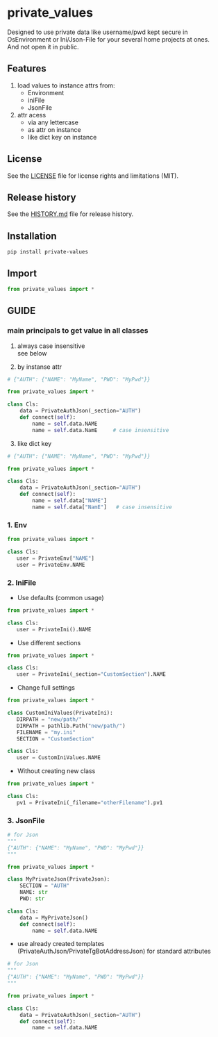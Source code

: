 # private_values

Designed to use private data like username/pwd kept secure in OsEnvironment or Ini/Json-File for your several home projects at ones.  
And not open it in public.


## Features
1. load values to instance attrs from:
   * Environment
   * iniFile
   * JsonFile
2. attr acess
   * via any lettercase 
   * as attr on instance
   * like dict key on instance

## License
See the [LICENSE](LICENSE) file for license rights and limitations (MIT).


## Release history
See the [HISTORY.md](HISTORY.md) file for release history.


## Installation
```commandline
pip install private-values
```

## Import
```python
from private_values import *
```


## GUIDE


### main principals to get value in all classes 
1. always case insensitive  
see below

2. by instanse attr
```python
# {"AUTH": {"NAME": "MyName", "PWD": "MyPwd"}}

from private_values import *

class Cls:
    data = PrivateAuthJson(_section="AUTH")
    def connect(self):
        name = self.data.NAME
        name = self.data.NamE     # case insensitive
```

3. like dict key
```python
# {"AUTH": {"NAME": "MyName", "PWD": "MyPwd"}}

from private_values import *

class Cls:
    data = PrivateAuthJson(_section="AUTH")
    def connect(self):
        name = self.data["NAME"]
        name = self.data["NamE"]   # case insensitive
```


### 1. Env
```python
from private_values import *

class Cls:
   user = PrivateEnv["NAME"]
   user = PrivateEnv.NAME
```

### 2. IniFile
* Use defaults (common usage)
```python
from private_values import *

class Cls:
   user = PrivateIni().NAME
```

* Use different sections
```python
from private_values import *

class Cls:
   user = PrivateIni(_section="CustomSection").NAME
```

* Change full settings
```python
from private_values import *

class CustomIniValues(PrivateIni):
   DIRPATH = "new/path/"
   DIRPATH = pathlib.Path("new/path/")
   FILENAME = "my.ini"
   SECTION = "CustomSection"

class Cls:
   user = CustomIniValues.NAME
```

* Without creating new class
```python
from private_values import *

class Cls:
   pv1 = PrivateIni(_filename="otherFilename").pv1
```

### 3. JsonFile
```python
# for Json
"""
{"AUTH": {"NAME": "MyName", "PWD": "MyPwd"}}
"""

from private_values import *

class MyPrivateJson(PrivateJson):
    SECTION = "AUTH"
    NAME: str
    PWD: str

class Cls:
    data = MyPrivateJson()
    def connect(self):
        name = self.data.NAME
```

* use already created templates (PrivateAuthJson/PrivateTgBotAddressJson) for standard attributes
```python
# for Json
"""
{"AUTH": {"NAME": "MyName", "PWD": "MyPwd"}}
"""

from private_values import *

class Cls:
    data = PrivateAuthJson(_section="AUTH")
    def connect(self):
        name = self.data.NAME
```
